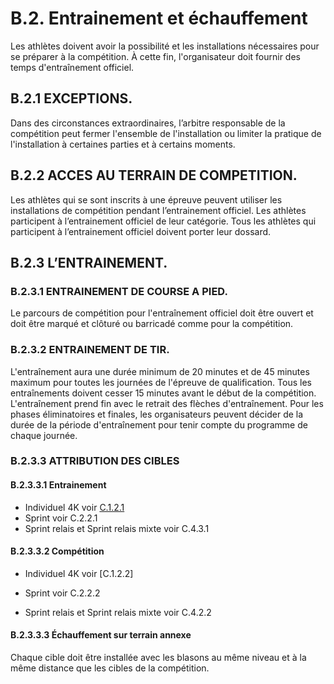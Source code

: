 # B.2. Entrainement et échauffement

Les athlètes doivent avoir la possibilité et les installations nécessaires pour se préparer à la compétition. À
cette fin, l'organisateur doit fournir des temps d'entraînement officiel.

## B.2.1 EXCEPTIONS.

Dans des circonstances extraordinaires, l’arbitre responsable de la compétition peut fermer l'ensemble de
l'installation ou limiter la pratique de l'installation à certaines parties et à certains moments.

## B.2.2 ACCES AU TERRAIN DE COMPETITION.

Les athlètes qui se sont inscrits à une épreuve peuvent utiliser les installations de compétition pendant
l’entrainement officiel. Les athlètes participent à l’entrainement officiel de leur catégorie. Tous les athlètes
qui participent à l’entrainement officiel doivent porter leur dossard.

## B.2.3 L’ENTRAINEMENT.

### B.2.3.1 ENTRAINEMENT DE COURSE A PIED.

Le parcours de compétition pour l'entraînement officiel doit être ouvert et doit être marqué et clôturé ou
barricadé comme pour la compétition.

### B.2.3.2 ENTRAINEMENT DE TIR.

L'entraînement aura une durée minimum de 20 minutes et de 45 minutes maximum pour toutes les
journées de l'épreuve de qualification.
Tous les entraînements doivent cesser 15 minutes avant le début de la compétition. L'entraînement prend
fin avec le retrait des flèches d'entraînement.
Pour les phases éliminatoires et finales, les organisateurs peuvent décider de la durée de la période
d'entraînement pour tenir compte du programme de chaque journée.

### B.2.3.3 ATTRIBUTION DES CIBLES

#### B.2.3.3.1 Entrainement

- Individuel 4K voir [C.1.2.1](https://www.ffta.fr)
- Sprint voir C.2.2.1
- Sprint relais et Sprint relais mixte voir C.4.3.1

#### B.2.3.3.2 Compétition

- Individuel 4K voir [C.1.2.2] 

- Sprint voir C.2.2.2
- Sprint relais et Sprint relais mixte voir C.4.2.2

#### B.2.3.3.3 Échauffement sur terrain annexe

Chaque cible doit être installée avec les blasons au même niveau et à la même distance que les cibles de
la compétition.
